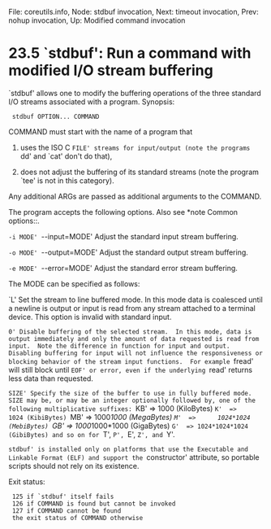 File: coreutils.info,  Node: stdbuf invocation,  Next: timeout invocation,  Prev: nohup invocation,  Up: Modified command invocation

23.5 `stdbuf': Run a command with modified I/O stream buffering
===============================================================

`stdbuf' allows one to modify the buffering operations of the three
standard I/O streams associated with a program.  Synopsis:

     stdbuf OPTION... COMMAND

   COMMAND must start with the name of a program that
  1. uses the ISO C `FILE' streams for input/output (note the programs
     `dd' and `cat' don't do that),

  2. does not adjust the buffering of its standard streams (note the
     program `tee' is not in this category).

   Any additional ARGs are passed as additional arguments to the
COMMAND.

   The program accepts the following options.  Also see *note Common
options::.

`-i MODE'
`--input=MODE'
     Adjust the standard input stream buffering.

`-o MODE'
`--output=MODE'
     Adjust the standard output stream buffering.

`-e MODE'
`--error=MODE'
     Adjust the standard error stream buffering.


   The MODE can be specified as follows:

`L'
     Set the stream to line buffered mode.  In this mode data is
     coalesced until a newline is output or input is read from any
     stream attached to a terminal device.  This option is invalid with
     standard input.

`0'
     Disable buffering of the selected stream.  In this mode, data is
     output immediately and only the amount of data requested is read
     from input.  Note the difference in function for input and output.
     Disabling buffering for input will not influence the responsiveness
     or blocking behavior of the stream input functions.  For example
     `fread' will still block until `EOF' or error, even if the
     underlying `read' returns less data than requested.

`SIZE'
     Specify the size of the buffer to use in fully buffered mode.
     SIZE may be, or may be an integer optionally followed by, one of
     the following multiplicative suffixes:
          `KB' =>           1000 (KiloBytes)
          `K'  =>           1024 (KibiBytes)
          `MB' =>      1000*1000 (MegaBytes)
          `M'  =>      1024*1024 (MebiBytes)
          `GB' => 1000*1000*1000 (GigaBytes)
          `G'  => 1024*1024*1024 (GibiBytes)
     and so on for `T', `P', `E', `Z', and `Y'.


   `stdbuf' is installed only on platforms that use the Executable and
Linkable Format (ELF) and support the `constructor' attribute, so
portable scripts should not rely on its existence.

   Exit status:

     125 if `stdbuf' itself fails
     126 if COMMAND is found but cannot be invoked
     127 if COMMAND cannot be found
     the exit status of COMMAND otherwise

